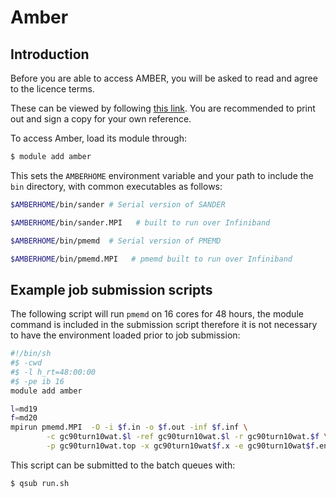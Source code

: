 # Amber

## Introduction

Before you are able to access AMBER, you will be asked to read and agree to the licence terms.

These can be viewed by following [this
link](https://ambermd.org/LicenseAmber20.pdf). You are recommended to
print out and sign a copy for your own reference.

To access Amber, load its module through:

```bash
$ module add amber
```

This sets the `AMBERHOME` environment variable and your path to include the `bin` directory, with common executables as follows:

```bash
$AMBERHOME/bin/sander # Serial version of SANDER

$AMBERHOME/bin/sander.MPI   # built to run over Infiniband

$AMBERHOME/bin/pmemd  # Serial version of PMEMD

$AMBERHOME/bin/pmemd.MPI   # pmemd built to run over Infiniband
```

## Example job submission scripts

The following script will run `pmemd` on 16 cores for 48 hours, the module command is included in the submission script therefore it is not necessary to have the environment loaded prior to job submission:

```bash
#!/bin/sh
#$ -cwd
#$ -l h_rt=48:00:00
#$ -pe ib 16
module add amber

l=md19
f=md20
mpirun pmemd.MPI  -O -i $f.in -o $f.out -inf $f.inf \
        -c gc90turn10wat.$l -ref gc90turn10wat.$l -r gc90turn10wat.$f \
        -p gc90turn10wat.top -x gc90turn10wat$f.x -e gc90turn10wat$f.ene
```

This script can be submitted to the batch queues with:

```bash
$ qsub run.sh
```
